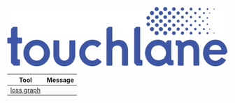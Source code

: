![LOGO](https://github.com/touchlane/NetapixTools/blob/master/Assets/logo.svg)

| Tool | Message |
| ------------- | ------------- |
| [loss graph](https://github.com/touchlane/NetapixTools/tree/loss_graph) |  |
